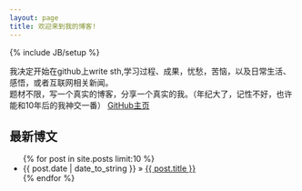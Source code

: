 ```yaml
---
layout: page
title: 欢迎来到我的博客!
---
```

{% include JB/setup %}

我决定开始在github上write sth,学习过程、成果，忧愁，苦恼，以及日常生活、感悟，或者互联网相关新闻。<br>
题材不限，写一个真实的博客，分享一个真实的我。（年纪大了，记性不好，也许能和10年后的我神交一番）
<a href="https://github.com/JonathonFly">GitHub主页</a>

    
## 最新博文

<ul class="posts">
  {% for post in site.posts limit:10 %}
    <li><span>{{ post.date | date_to_string }}</span> &raquo; <a href="{{ BASE_PATH }}{{ post.url }}">{{ post.title }}</a></li>
  {% endfor %}
</ul>


